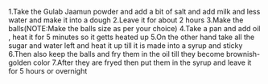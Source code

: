1.Take the Gulab Jaamun powder and add a bit of salt and add milk and less water and make it into a dough
2.Leave it for about 2 hours
3.Make the balls(NOTE:Make the balls size as per your choice)
4.Take a pan and add oil , heat it for 5 minutes so it getts heated up
5.On the other hand take all the sugar and water left and heat it up till it is made into a syrup and sticky
6.Then also keep the balls and fry them in the oil till they become brownish-golden color
7.After they are fryed then put them in the syrup and leave it for 5 hours or overnight